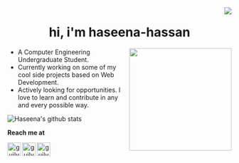 <img align='right' src="https://pageview.vercel.app/?github_user=haseena-hassan">


<h1 align="center">hi, i'm haseena-hassan</h1>

<img align='right' src="https://media.giphy.com/media/ieyl9zmCjO4b4t6qoY/giphy.gif" width="230">

- A Computer Engineering Undergraduate Student. 
- Currently working on some of my cool side projects based on Web Development.
- Actively looking for opportunities. I love to learn and contribute in any and every possible way.




![Haseena's github stats](https://github-readme-stats.vercel.app/api?username=haseena-hassan&theme=default&show_icons=true)

<!-- ![Top Langs](https://github-readme-stats.vercel.app/api/top-langs/?username=haseena-hassan&layout=compact)  -->



**Reach me at**

<p align="center">  
<a href="https://www.linkedin.com/in/haseena-hassan"><img align="left" alt="guilyx's LinkdeIN" width="30px" src="https://image.flaticon.com/icons/svg/2111/2111465.svg" /></a>
<a href="mailto:haseena2199@gmail.com"><img align="left" alt="guilyx's Email" width="30px" src="https://img.icons8.com/plasticine/400/000000/gmail.png" /></a>
 <a href="https://twitter.com/HaseenaHassan4"><img align="left" alt="guilyx | Twitter" width="30px" src="https://image.flaticon.com/icons/svg/2111/2111703.svg" /></a>
</p>

